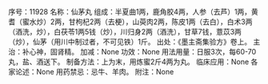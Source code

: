 序号：11928
名称：仙茅丸
组成：半夏曲1两，鹿角胶4两，人参（去芦）1两，黄耆（蜜水炒）2两，甘枸杞2两（去梗），山萸肉2两，陈皮1两（去白），白术3两（酒洗，炒），白茯苓1两5钱（炒），川归身2两（酒洗），甘草7钱，薏苡3两（炒），仙茅（用川中制过者，不可见铁）1斤。
出处：《墨主斋集验方》卷上。
主治：补心神，固肾精。
加减：None
功效：None
用法用量：日服3次，每60-70丸，盐、酒送下。
制备方法：上为末，用炼蜜2斤4两为丸。
临床应用：None
各家论述：None
用药禁忌：忌牛、羊肉。
附注：None
